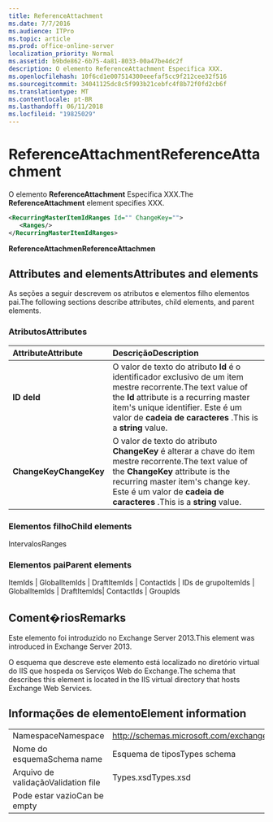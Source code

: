 ```yaml
---
title: ReferenceAttachment
ms.date: 7/7/2016
ms.audience: ITPro
ms.topic: article
ms.prod: office-online-server
localization_priority: Normal
ms.assetid: b9bde862-6b75-4a81-8033-00a47be4dc2f
description: O elemento ReferenceAttachment Especifica XXX.
ms.openlocfilehash: 10f6cd1e007514300eeefaf5cc9f212cee32f516
ms.sourcegitcommit: 34041125dc8c5f993b21cebfc4f8b72f0fd2cb6f
ms.translationtype: MT
ms.contentlocale: pt-BR
ms.lasthandoff: 06/11/2018
ms.locfileid: "19825029"
---
```

# <a name="referenceattachment"></a><span data-ttu-id="305c1-103">ReferenceAttachment</span><span class="sxs-lookup"><span data-stu-id="305c1-103">ReferenceAttachment</span></span>

<span data-ttu-id="305c1-104">O elemento **ReferenceAttachment** Especifica XXX.</span><span class="sxs-lookup"><span data-stu-id="305c1-104">The **ReferenceAttachment** element specifies XXX.</span></span> 
  
```XML
<RecurringMasterItemIdRanges Id="" ChangeKey="">
   <Ranges/>
</RecurringMasterItemIdRanges>
```

 <span data-ttu-id="305c1-105">**ReferenceAttachmen**</span><span class="sxs-lookup"><span data-stu-id="305c1-105">**ReferenceAttachmen**</span></span>
## <a name="attributes-and-elements"></a><span data-ttu-id="305c1-106">Attributes and elements</span><span class="sxs-lookup"><span data-stu-id="305c1-106">Attributes and elements</span></span>

<span data-ttu-id="305c1-107">As seções a seguir descrevem os atributos e elementos filho elementos pai.</span><span class="sxs-lookup"><span data-stu-id="305c1-107">The following sections describe attributes, child elements, and parent elements.</span></span>
  
### <a name="attributes"></a><span data-ttu-id="305c1-108">Atributos</span><span class="sxs-lookup"><span data-stu-id="305c1-108">Attributes</span></span>

|<span data-ttu-id="305c1-109">**Attribute**</span><span class="sxs-lookup"><span data-stu-id="305c1-109">**Attribute**</span></span>|<span data-ttu-id="305c1-110">**Descrição**</span><span class="sxs-lookup"><span data-stu-id="305c1-110">**Description**</span></span>|
|:-----|:-----|
|<span data-ttu-id="305c1-111">**ID de**</span><span class="sxs-lookup"><span data-stu-id="305c1-111">**Id**</span></span> <br/> |<span data-ttu-id="305c1-112">O valor de texto do atributo **Id** é o identificador exclusivo de um item mestre recorrente.</span><span class="sxs-lookup"><span data-stu-id="305c1-112">The text value of the **Id** attribute is a recurring master item's unique identifier.</span></span> <span data-ttu-id="305c1-113">Este é um valor de **cadeia de caracteres** .</span><span class="sxs-lookup"><span data-stu-id="305c1-113">This is a **string** value.</span></span>  <br/> |
|<span data-ttu-id="305c1-114">**ChangeKey**</span><span class="sxs-lookup"><span data-stu-id="305c1-114">**ChangeKey**</span></span> <br/> |<span data-ttu-id="305c1-115">O valor de texto do atributo **ChangeKey** é alterar a chave do item mestre recorrente.</span><span class="sxs-lookup"><span data-stu-id="305c1-115">The text value of the **ChangeKey** attribute is the recurring master item's change key.</span></span> <span data-ttu-id="305c1-116">Este é um valor de **cadeia de caracteres** .</span><span class="sxs-lookup"><span data-stu-id="305c1-116">This is a **string** value.</span></span>  <br/> |
   
### <a name="child-elements"></a><span data-ttu-id="305c1-117">Elementos filho</span><span class="sxs-lookup"><span data-stu-id="305c1-117">Child elements</span></span>

<span data-ttu-id="305c1-118">Intervalos</span><span class="sxs-lookup"><span data-stu-id="305c1-118">Ranges</span></span>
  
### <a name="parent-elements"></a><span data-ttu-id="305c1-119">Elementos pai</span><span class="sxs-lookup"><span data-stu-id="305c1-119">Parent elements</span></span>

<span data-ttu-id="305c1-120">ItemIds | GlobalItemIds | DraftItemIds | ContactIds | IDs de grupo</span><span class="sxs-lookup"><span data-stu-id="305c1-120">ItemIds | GlobalItemIds | DraftItemIds| ContactIds | GroupIds</span></span>
  
## <a name="remarks"></a><span data-ttu-id="305c1-121">Coment�rios</span><span class="sxs-lookup"><span data-stu-id="305c1-121">Remarks</span></span>

<span data-ttu-id="305c1-122">Este elemento foi introduzido no Exchange Server 2013.</span><span class="sxs-lookup"><span data-stu-id="305c1-122">This element was introduced in Exchange Server 2013.</span></span>
  
<span data-ttu-id="305c1-123">O esquema que descreve este elemento está localizado no diretório virtual do IIS que hospeda os Serviços Web do Exchange.</span><span class="sxs-lookup"><span data-stu-id="305c1-123">The schema that describes this element is located in the IIS virtual directory that hosts Exchange Web Services.</span></span>
  
## <a name="element-information"></a><span data-ttu-id="305c1-124">Informações de elemento</span><span class="sxs-lookup"><span data-stu-id="305c1-124">Element information</span></span>

|||
|:-----|:-----|
|<span data-ttu-id="305c1-125">Namespace</span><span class="sxs-lookup"><span data-stu-id="305c1-125">Namespace</span></span>  <br/> |http://schemas.microsoft.com/exchange/services/2006/types  <br/> |
|<span data-ttu-id="305c1-126">Nome do esquema</span><span class="sxs-lookup"><span data-stu-id="305c1-126">Schema name</span></span>  <br/> |<span data-ttu-id="305c1-127">Esquema de tipos</span><span class="sxs-lookup"><span data-stu-id="305c1-127">Types schema</span></span>  <br/> |
|<span data-ttu-id="305c1-128">Arquivo de validação</span><span class="sxs-lookup"><span data-stu-id="305c1-128">Validation file</span></span>  <br/> |<span data-ttu-id="305c1-129">Types.xsd</span><span class="sxs-lookup"><span data-stu-id="305c1-129">Types.xsd</span></span>  <br/> |
|<span data-ttu-id="305c1-130">Pode estar vazio</span><span class="sxs-lookup"><span data-stu-id="305c1-130">Can be empty</span></span>  <br/> ||
   

